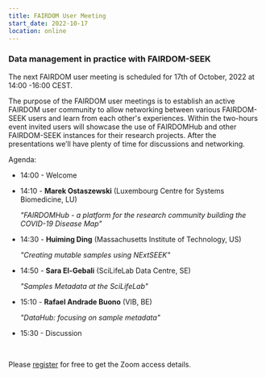 ```yaml
---
title: FAIRDOM User Meeting
start_date: 2022-10-17
location: online
---
```


### Data management in practice with FAIRDOM-SEEK


The next FAIRDOM user meeting is scheduled for 17th of October, 2022 at 14:00 -16:00 CEST.

The purpose of the FAIRDOM user meetings is to establish an active FAIRDOM user community to allow networking between various FAIRDOM-SEEK users and learn from each other's experiences. 
Within the two-hours event invited users will showcase the use of FAIRDOMHub and other FAIRDOM-SEEK instances for their research projects. After the presentations we’ll have plenty of time for discussions and networking. 

Agenda:
  * 14:00 - Welcome
  * 14:10 - **Marek Ostaszewski** (Luxembourg Centre for Systems Biomedicine, LU)
  
    _"FAIRDOMHub - a platform for the research community building the COVID-19 Disease Map"_
           
  * 14:30 - **Huiming Ding** (Massachusetts Institute of Technology, US) 
    
    _"Creating mutable samples using NExtSEEK"_
           
  * 14:50 - **Sara El-Gebali** (SciLifeLab Data Centre, SE)
  
    _"Samples Metadata at the SciLifeLab"_
           
  * 15:10 - **Rafael Andrade Buono** (VIB, BE)
  
    _"DataHub: focusing on sample metadata"_
  
  * 15:30 - Discussion


&nbsp;
  
Please [register](https://kta-email.zoom.us/meeting/register/tJMkcu2opzgsG9Pg3Yo8-OHME4CPGp_RKXMr) for free to get the Zoom access details. 

